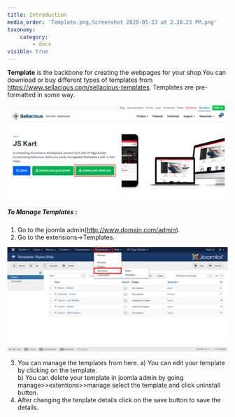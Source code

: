 ```yaml
---
title: Introduction
media_order: 'Template.png,Screenshot 2020-05-23 at 2.38.23 PM.png'
taxonomy:
    category:
        - docs
visible: true
---
```


**Template** is the backbone for creating the webpages for your shop.You can download or buy different types of  templates from https://www.sellacious.com/sellacious-templates. Templates are pre-formatted in some way.

![](Screenshot%202020-05-23%20at%202.38.23%20PM.png)

##### **To Manage Templates :**

1. Go to the joomla admin(http://www.domain.com/admin).
2. Go to the extensions->Templates.

![](Template.png)

3. You can manage the templates from here.
a) You can edit your template by clicking on the template.<br>
b) You can delete your template in joomla admin by going manage>>extentions>>manage select the template and click uninstall button.
4. After changing the tenplate details click on the save button to save the details.